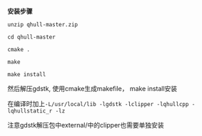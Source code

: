 **安装步骤**

`unzip qhull-master.zip`

`cd qhull-master`

`cmake .`

`make`

`make install`

然后解压gdstk, 使用cmake生成makefile， make install安装

在编译时加上`-L/usr/local/lib -lgdstk -lclipper -lqhullcpp -lqhullstatic_r -lz`

注意gdstk解压包中external/中的clipper也需要单独安装
